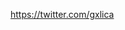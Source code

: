 https://twitter.com/gxlica


<!-- 
Currently :
👩🏻‍💻 Decentralized Applications Engineer @ [Decentology](https://www.decentology.com/)

🌸 Smart Contract Developer @ [Surge](https://www.surgewomen.io/)

👩🏽‍🚀 Frontend Develepor @ [Sound](https://www.sound.xyz/)

🌱 kickstarting [TryCrypto](https://trycrypto.com/) 

—

💬 Feel free to connect and talk to me about anything Web3!! -->
<!--    <div align="left">
     <div style="display: flex; align-items: flex-start;">
      <a href="https://twitter.com/gxlica"> <img src="https://github.com/gelicamarie/gelicamarie/blob/main/img/twitter.png" width="50" /> <a>
     </div> -->


<!--
**gelicamarie/gelicamarie** is a ✨ _special_ ✨ repository because its `README.md` (this file) appears on your GitHub profile.

Here are some ideas to get you started:

- 🔭 I’m currently working on ...
- 🌱 I’m currently learning ...
- 👯 I’m looking to collaborate on ...
- 🤔 I’m looking for help with ...
- 💬 Ask me about ...
- 📫 How to reach me: ...
- 😄 Pronouns: ...
- ⚡ Fun fact: ...
-->
